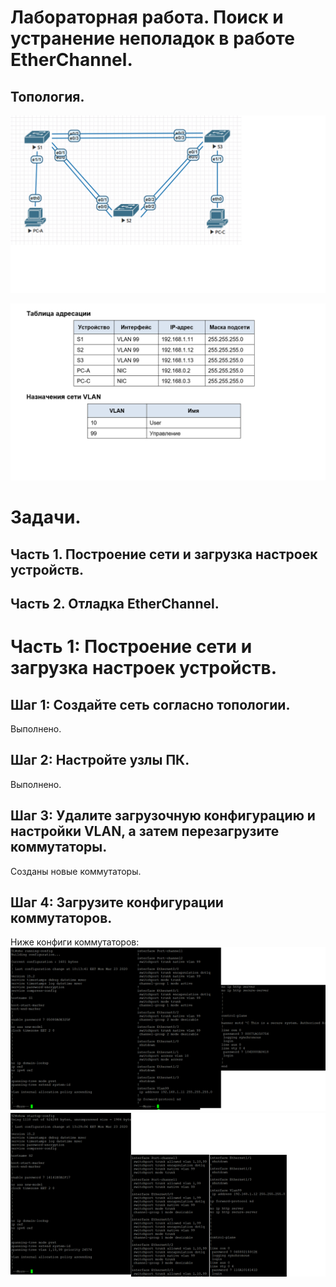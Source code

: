 # Лабораторная работа. Поиск и устранение неполадок в работе EtherChannel.
## 	Топология.

![Схема](https://github.com/VladimirDr/Labs/blob/master/labs03/Screens/Cxema3_2.png)  

![Схема](https://github.com/VladimirDr/Labs/blob/master/labs03/Screens/Tabl3_2.png)

# Задачи.
## Часть 1. Построение сети и загрузка настроек устройств.
## Часть 2. Отладка EtherChannel.

# Часть 1:	Построение сети и загрузка настроек устройств.
## Шаг 1:	Создайте сеть согласно топологии.
   Выполнено.
## Шаг 2:	Настройте узлы ПК.
   Выполнено.
## Шаг 3:	Удалите загрузочную конфигурацию и настройки VLAN, а затем перезагрузите коммутаторы.
   Созданы новые коммутаторы.
## Шаг 4:	Загрузите конфигурации коммутаторов.
   Ниже конфиги коммутаторов:
![Схема](https://github.com/VladimirDr/Labs/blob/master/labs03/Screens/S1_3_2.png)  
![Схема](https://github.com/VladimirDr/Labs/blob/master/labs03/Screens/S2_3_2.png)
